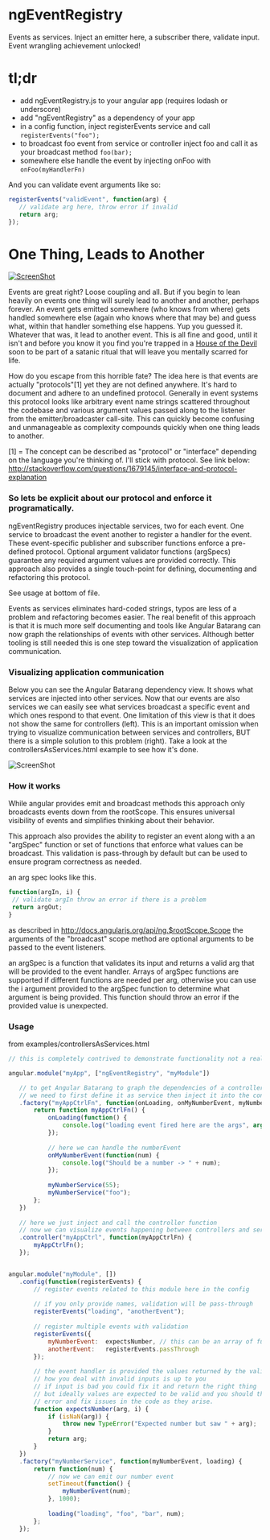 ngEventRegistry
===============

Events as services. Inject an emitter here, a subscriber there, validate input. Event wrangling achievement unlocked!

# tl;dr

- add ngEventRegistry.js to your angular app (requires lodash or underscore)
- add "ngEventRegistry" as a dependency of your app
- in a config function, inject registerEvents service and call `registerEvents("foo");`
- to broadcast foo event from service or controller inject foo and call it as your broadcast method `foo(bar);`
- somewhere else handle the event by injecting onFoo with `onFoo(myHandlerFn)`

And you can validate event arguments like so:

 ```javascript
registerEvents("validEvent", function(arg) {
	// validate arg here, throw error if invalid
	return arg;
});
```

# One Thing, Leads to Another

[![ScreenShot](https://raw.github.com/andrewluetgers/ngEventRegistry/master/img/oneThing.jpg)](http://youtu.be/UMMnJm1PYOE)

Events are great right? Loose coupling and all. But if you begin to lean
heavily on events one thing will surely lead to another and another,
perhaps forever. An event gets emitted somewhere (who knows from where)
gets handled somewhere else (again who knows where that may be)
and guess what, within that handler something else happens. Yup you
guessed it. Whatever that was, it lead to another event. This is all fine
and good, until it isn't and before you know it you find you're trapped
in a [House of the Devil](http://www.imdb.com/title/tt1172994/) soon to be
part of a satanic ritual that will leave you mentally scarred for life.

How do you escape from this horrible fate? The idea here is that events are
actually "protocols"[1] yet they are not defined anywhere. It's hard to
document and adhere to an undefined protocol. Generally in event systems
this protocol looks like arbitrary event name strings scattered throughout
the codebase and various argument values passed along to the listener from
the emitter/broadcaster call-site. This can quickly become confusing and
unmanageable as complexity compounds quickly when one thing leads to another.

[1] = The concept can be described as "protocol" or "interface" depending on
the language you're thinking of. I'll stick with protocol. See link below:
http://stackoverflow.com/questions/1679145/interface-and-protocol-explanation

### So lets be explicit about our protocol and enforce it programatically.

ngEventRegistry produces injectable services, two for each event. One
service to broadcast the event another to register a handler for the event.
These event-specific publisher and subscriber functions enforce a pre-defined
protocol. Optional argument validator functions (argSpecs) guarantee any
required argument values are provided correctly. This approach also provides
a single touch-point for defining, documenting and refactoring this protocol.

See usage at bottom of file.

Events as services eliminates hard-coded strings, typos are less of a problem
and refactoring becomes easier. The real benefit of this approach is that it is
much more self documenting and tools like Angular Batarang can now graph the
relationships of events with other services. Although better tooling is still
needed this is one step toward the visualization of application communication.

### Visualizing application communication

Below you can see the Angular Batarang dependency view. It shows what services
are injected into other services. Now that our events are also services we can
easily see what services broadcast a specific event and which ones respond to
that event. One limitation of this view is that it does not show the same for
controllers (left). This is an important omission when trying to visualize
communication between services and controllers, BUT there is a simple solution
to this problem (right). Take a look at the controllersAsServices.html example
to see how it's done.

![ScreenShot](https://raw.github.com/andrewluetgers/ngEventRegistry/master/img/batarang.jpg)

### How it works

While angular provides emit and broadcast methods this approach only
broadcasts events down from the rootScope. This ensures universal visibility
of events and simplifies thinking about their behavior.

This approach also provides the ability to register an event along with
a an "argSpec" function or set of functions that enforce what values can
be broadcast. This validation is pass-through by default but can be used
to ensure program correctness as needed.

an arg spec looks like this.

 ```javascript
function(argIn, i) {
  // validate argIn throw an error if there is a problem
  return argOut;
}
```

as described in http://docs.angularjs.org/api/ng.$rootScope.Scope
the arguments of the "broadcast" scope method are optional arguments to
be passed to the event listeners.

an argSpec is a function that validates its input and returns a valid arg
that will be provided to the event handler. Arrays of argSpec functions are
supported if different functions are needed per arg, otherwise you can use the
i argument provided to the argSpec function to determine what argument is being
provided. This function should throw an error if the provided value is unexpected.


### Usage
from examples/controllersAsServices.html

 ```javascript
// this is completely contrived to demonstrate functionality not a real use case, sorry.

angular.module("myApp", ["ngEventRegistry", "myModule"])

	// to get Angular Batarang to graph the dependencies of a controller
	// we need to first define it as service then inject it into the controller
	.factory("myAppCtrlFn", function(onLoading, onMyNumberEvent, myNumberService) {
		return function myAppCtrlFn() {
			onLoading(function() {
				console.log("loading event fired here are the args", arguments);
			});
	
			// here we can handle the numberEvent
			onMyNumberEvent(function(num) {
				console.log("Should be a number -> " + num);
			});
	
			myNumberService(55);
			myNumberService("foo");
		};
	})
		
	// here we just inject and call the controller function
	// now we can visualize events happening between controllers and services
	.controller("myAppCtrl", function(myAppCtrlFn) {
		myAppCtrlFn();
	});


angular.module("myModule", [])
	.config(function(registerEvents) {
		// register events related to this module here in the config
	
		// if you only provide names, validation will be pass-through
		registerEvents("loading", "anotherEvent");
	
		// register multiple events with validation
		registerEvents({
			myNumberEvent:  expectsNumber, // this can be an array of functions, one for each arg passed in
			anotherEvent:   registerEvents.passThrough
		});
	
		// the event handler is provided the values returned by the validation functions
		// how you deal with invalid inputs is up to you
		// if input is bad you could fix it and return the right thing
		// but ideally values are expected to be valid and you should throw an
		// error and fix issues in the code as they arise.
		function expectsNumber(arg, i) {
			if (isNaN(arg)) {
				throw new TypeError("Expected number but saw " + arg);
			}
			return arg;
		}
	})
	.factory("myNumberService", function(myNumberEvent, loading) {
		return function(num) {
			// now we can emit our number event
			setTimeout(function() {
				myNumberEvent(num);
			}, 1000);
	
			loading("loading", "foo", "bar", num);
		};
	});
```
